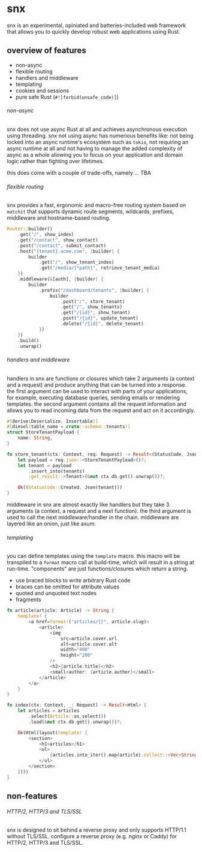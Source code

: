 # snx

snx is an experimental, opiniated and batteries-included web framework that allows you to quickly develop robust web applications using Rust.

## overview of features

- non-async
- flexible routing
- handlers and middleware
- templating
- cookies and sessions
- pure safe Rust (`#![forbid(unsafe_code)]`)

###### non-async

snx does not use async Rust at all and achieves asynchronous execution using
threading. snx not using async has numerious benefits like: not being locked
into an async runtime's ecosystem such as `tokio`, not requiring an async
runtime at all and not having to manage the added complexity of async as a whole
allowing you to focus on your application and domain logic rather than fighting
over lifetimes.

this does come with a couple of trade-offs, namely ... TBA

###### flexible routing

snx provides a fast, ergonomic and macro-free routing system based on `matchit`
that supports dynamic route segments, wildcards, prefixes, middleware and
hostname-based routing.

```rust
Router::builder()
    .get("/", show_index)
    .get("/contact", show_contact)
    .post("/contact", submit_contact)
    .host("{tenant}.acme.com", |builder| {
        builder
            .get("/", show_tenant_index)
            .get("/media/{*path}", retrieve_tenant_media)
    })
    .middleware(&[auth], |builder| {
        builder
            .prefix("/dashboard/tenants", |builder| {
                builder
                    .post("/", store_tenant)
                    .get("/", show_tenants)
                    .get("/{id}", show_tenant)
                    .post("/{id}", update_tenant)
                    .delete("/{id}", delete_tenant)
            })
    })
    .build()
    .unwrap()
```

###### handlers and middleware

handlers in snx are functions or closures which take 2 arguments (a context and
a request) and produce anything that can be turned into a response. the first
argument can be used to interact with parts of your applications, for example,
executing database queries, sending emails or rendering templates. the second
argument contains all the request information and allows you to read incoming
data from the request and act on it accordingly.

```rust
#[derive(Deserialize, Insertable)]
#[diesel(table_name = crate::schema::tenants)]
struct StoreTenantPayload {
    name: String,
}

fn store_tenant(ctx: Context, req: Request) -> Result<(StatusCode, Json<Tenant>)> {
    let payload = req.json::<StoreTenantPayload>()?;
    let tenant = payload
        .insert_into(tenants)
        .get_result::<Tenant>(&mut ctx.db.get().unwrap())?;

    Ok((StatusCode::Created, Json(tenant)))
}
```

middleware in snx are almost exactly like handlers but they take 3 arguments (a
context, a request and a next function). the third argument is used to call the
next middleware/handler in the chain. middleware are layered like an onion, just
like axum.

###### templating

you can define templates using the `template` macro. this macro will be
transpiled to a `format` macro call at build-time, which will result in a
string at run-time. "components" are just functions/closures which return a
string.

- use braced blocks to write arbitrary Rust code
- braces can be omitted for attribute values
- quoted and unquoted text nodes
- fragments

```rust
fn article(article: Article) -> String {
    template! {
        <a href=format!("articles/{}", article.slug)>
            <article>
                <img
                    src=article.cover.url
                    alt=article.cover.alt
                    width="400"
                    height="200"
                />
                <h2>{article.title}</h2>
                <small>author: {article.author}</small>
            </article>
        </a>
    } 
}

fn index(ctx: Context, _: Request) -> Result<Html> {
    let articles = articles
        .select(Article::as_select())
        .load(&mut ctx.db.get().unwrap())?;

    Ok(Html(layout(template! {
        <section>
            <h1>articles</h1>
            <ul>
                {articles.into_iter().map(article).collect::<Vec<String>>().join("")} 
            </ul>
        </section>
    })))
}
```

## non-features

###### HTTP/2, HTTP/3 and TLS/SSL

snx is designed to sit behind a reverse proxy and only supports HTTP/1.1 without
TLS/SSL. configure a reverse proxy (e.g. nginx or Caddy) for HTTP/2, HTTP/3 and
TLS/SSL.
